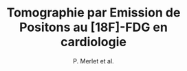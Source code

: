 ---
author: P. Merlet et al.
title: Tomographie par Emission de Positons au [18F]-FDG en cardiologie
journal: Medecine Nucleaire
year: 2001
type: article
---